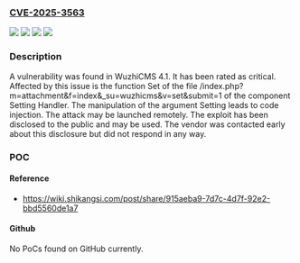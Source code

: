 ### [CVE-2025-3563](https://cve.mitre.org/cgi-bin/cvename.cgi?name=CVE-2025-3563)
![](https://img.shields.io/static/v1?label=Product&message=WuzhiCMS&color=blue)
![](https://img.shields.io/static/v1?label=Version&message=%3D%204.1%20&color=brighgreen)
![](https://img.shields.io/static/v1?label=Vulnerability&message=Code%20Injection&color=brighgreen)
![](https://img.shields.io/static/v1?label=Vulnerability&message=Injection&color=brighgreen)

### Description

A vulnerability was found in WuzhiCMS 4.1. It has been rated as critical. Affected by this issue is the function Set of the file /index.php?m=attachment&f=index&_su=wuzhicms&v=set&submit=1 of the component Setting Handler. The manipulation of the argument Setting leads to code injection. The attack may be launched remotely. The exploit has been disclosed to the public and may be used. The vendor was contacted early about this disclosure but did not respond in any way.

### POC

#### Reference
- https://wiki.shikangsi.com/post/share/915aeba9-7d7c-4d7f-92e2-bbd5560de1a7

#### Github
No PoCs found on GitHub currently.

